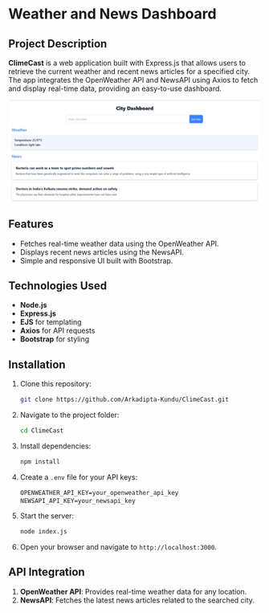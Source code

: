 # Weather and News Dashboard

## Project Description

**ClimeCast** is a web application built with Express.js that allows users to retrieve the current weather and recent news articles for a specified city. The app integrates the OpenWeather API and NewsAPI using Axios to fetch and display real-time data, providing an easy-to-use dashboard.

![ClimeCast Dashboard](assets/dashboard.png)
## Features

- Fetches real-time weather data using the OpenWeather API.
- Displays recent news articles using the NewsAPI.
- Simple and responsive UI built with Bootstrap.
  
## Technologies Used

- **Node.js**
- **Express.js**
- **EJS** for templating
- **Axios** for API requests
- **Bootstrap** for styling

## Installation

1. Clone this repository:

   ```bash
   git clone https://github.com/Arkadipta-Kundu/ClimeCast.git
   ```

2. Navigate to the project folder:

   ```bash
   cd ClimeCast
   ```

3. Install dependencies:

   ```bash
   npm install
   ```

4. Create a `.env` file for your API keys:

   ```
   OPENWEATHER_API_KEY=your_openweather_api_key
   NEWSAPI_API_KEY=your_newsapi_key
   ```

5. Start the server:

   ```bash
   node index.js
   ```

6. Open your browser and navigate to `http://localhost:3000`.

## API Integration

1. **OpenWeather API**: Provides real-time weather data for any location.
2. **NewsAPI**: Fetches the latest news articles related to the searched city.
